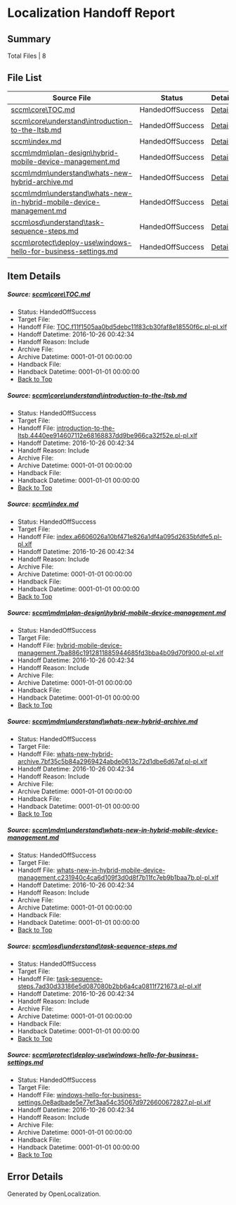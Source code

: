 # <a name='report-top'></a> Localization Handoff Report

## Summary
 Total Files | 8

## File List
 Source File | Status | Details 
 ----------- | ------ | ------- 
 [sccm\core\TOC.md](https://github.com/Microsoft/SCCMDocs-pr/blob/cb469810e80689d95d5cc5a2709dbcbafa77e2c6/sccm/core/TOC.md) | HandedOffSuccess | [Details](#ac44c49da98de1dbe5716cd08b3d7a3b80738438386)
 [sccm\core\understand\introduction-to-the-ltsb.md](https://github.com/Microsoft/SCCMDocs-pr/blob/2a45cfb3e00d8078fbf45bdc8a2668b7dd0a62c6/sccm/core/understand/introduction-to-the-ltsb.md) | HandedOffSuccess | [Details](#926d1b1299e7851bd1d9168237859c5cd7a65abe399)
 [sccm\index.md](https://github.com/Microsoft/SCCMDocs-pr/blob/06506ef41638c2c518b02b3b13ab3453fe5de5af/sccm/index.md) | HandedOffSuccess | [Details](#2ed99aa90915903056ee43074e0d19a1e018b9a4408)
 [sccm\mdm\plan-design\hybrid-mobile-device-management.md](https://github.com/Microsoft/SCCMDocs-pr/blob/2a45cfb3e00d8078fbf45bdc8a2668b7dd0a62c6/sccm/mdm/plan-design/hybrid-mobile-device-management.md) | HandedOffSuccess | [Details](#c54abd1c67d4ef7f5905f2fc84700918550aa074444)
 [sccm\mdm\understand\whats-new-hybrid-archive.md](https://github.com/Microsoft/SCCMDocs-pr/blob/bfc4baefbdddc5125c38272f2087d214151c91d5/sccm/mdm/understand/whats-new-hybrid-archive.md) | HandedOffSuccess | [Details](#4c0910ae365e1fda7b9747b79e13782a6056c0da462)
 [sccm\mdm\understand\whats-new-in-hybrid-mobile-device-management.md](https://github.com/Microsoft/SCCMDocs-pr/blob/f13b38fcc4e7c55f05dbf6a7d8f516643939ba92/sccm/mdm/understand/whats-new-in-hybrid-mobile-device-management.md) | HandedOffSuccess | [Details](#3525fba1b75196bddebc89e49f40cbfd3c75d9d0463)
 [sccm\osd\understand\task-sequence-steps.md](https://github.com/Microsoft/SCCMDocs-pr/blob/2a45cfb3e00d8078fbf45bdc8a2668b7dd0a62c6/sccm/osd/understand/task-sequence-steps.md) | HandedOffSuccess | [Details](#538cb9795586115ad8b52b44fb82b50a0abdbaa2514)
 [sccm\protect\deploy-use\windows-hello-for-business-settings.md](https://github.com/Microsoft/SCCMDocs-pr/blob/2a45cfb3e00d8078fbf45bdc8a2668b7dd0a62c6/sccm/protect/deploy-use/windows-hello-for-business-settings.md) | HandedOffSuccess | [Details](#80f586763d034891aac9b87dcb38120602aa2b85560)

## Item Details
##### <a name='ac44c49da98de1dbe5716cd08b3d7a3b80738438386'></a> Source: [sccm\core\TOC.md](https://github.com/Microsoft/SCCMDocs-pr/blob/cb469810e80689d95d5cc5a2709dbcbafa77e2c6/sccm/core/TOC.md)
* Status: HandedOffSuccess
* Target File: 
* Handoff File: [TOC.f11f1505aa0bd5debc11f83cb30faf8e18550f6c.pl-pl.xlf](https://github.com/Microsoft/SCCMDocs-pr.handoff/blob/9e4711908b43e1952b9ba114254065d59fd335c8/ol-handoff/Microsoft/SCCMDocs-pr.pl-pl/live/TOC.f11f1505aa0bd5debc11f83cb30faf8e18550f6c.pl-pl.xlf)
* Handoff Datetime: 2016-10-26 00:42:34
* Handoff Reason: Include
* Archive File: 
* Archive Datetime: 0001-01-01 00:00:00
* Handback File: 
* Handback Datetime: 0001-01-01 00:00:00
* [Back to Top](#report-top)

##### <a name='926d1b1299e7851bd1d9168237859c5cd7a65abe399'></a> Source: [sccm\core\understand\introduction-to-the-ltsb.md](https://github.com/Microsoft/SCCMDocs-pr/blob/2a45cfb3e00d8078fbf45bdc8a2668b7dd0a62c6/sccm/core/understand/introduction-to-the-ltsb.md)
* Status: HandedOffSuccess
* Target File: 
* Handoff File: [introduction-to-the-ltsb.4440ee914607112e68168837dd9be966ca32f52e.pl-pl.xlf](https://github.com/Microsoft/SCCMDocs-pr.handoff/blob/9e4711908b43e1952b9ba114254065d59fd335c8/ol-handoff/Microsoft/SCCMDocs-pr.pl-pl/live/introduction-to-the-ltsb.4440ee914607112e68168837dd9be966ca32f52e.pl-pl.xlf)
* Handoff Datetime: 2016-10-26 00:42:34
* Handoff Reason: Include
* Archive File: 
* Archive Datetime: 0001-01-01 00:00:00
* Handback File: 
* Handback Datetime: 0001-01-01 00:00:00
* [Back to Top](#report-top)

##### <a name='2ed99aa90915903056ee43074e0d19a1e018b9a4408'></a> Source: [sccm\index.md](https://github.com/Microsoft/SCCMDocs-pr/blob/06506ef41638c2c518b02b3b13ab3453fe5de5af/sccm/index.md)
* Status: HandedOffSuccess
* Target File: 
* Handoff File: [index.a6606026a10bf471e826a1df4a095d2635bfdfe5.pl-pl.xlf](https://github.com/Microsoft/SCCMDocs-pr.handoff/blob/9e4711908b43e1952b9ba114254065d59fd335c8/ol-handoff/Microsoft/SCCMDocs-pr.pl-pl/live/index.a6606026a10bf471e826a1df4a095d2635bfdfe5.pl-pl.xlf)
* Handoff Datetime: 2016-10-26 00:42:34
* Handoff Reason: Include
* Archive File: 
* Archive Datetime: 0001-01-01 00:00:00
* Handback File: 
* Handback Datetime: 0001-01-01 00:00:00
* [Back to Top](#report-top)

##### <a name='c54abd1c67d4ef7f5905f2fc84700918550aa074444'></a> Source: [sccm\mdm\plan-design\hybrid-mobile-device-management.md](https://github.com/Microsoft/SCCMDocs-pr/blob/2a45cfb3e00d8078fbf45bdc8a2668b7dd0a62c6/sccm/mdm/plan-design/hybrid-mobile-device-management.md)
* Status: HandedOffSuccess
* Target File: 
* Handoff File: [hybrid-mobile-device-management.7ba886c1912811885944685fd3bba4b09d70f900.pl-pl.xlf](https://github.com/Microsoft/SCCMDocs-pr.handoff/blob/9e4711908b43e1952b9ba114254065d59fd335c8/ol-handoff/Microsoft/SCCMDocs-pr.pl-pl/live/hybrid-mobile-device-management.7ba886c1912811885944685fd3bba4b09d70f900.pl-pl.xlf)
* Handoff Datetime: 2016-10-26 00:42:34
* Handoff Reason: Include
* Archive File: 
* Archive Datetime: 0001-01-01 00:00:00
* Handback File: 
* Handback Datetime: 0001-01-01 00:00:00
* [Back to Top](#report-top)

##### <a name='4c0910ae365e1fda7b9747b79e13782a6056c0da462'></a> Source: [sccm\mdm\understand\whats-new-hybrid-archive.md](https://github.com/Microsoft/SCCMDocs-pr/blob/bfc4baefbdddc5125c38272f2087d214151c91d5/sccm/mdm/understand/whats-new-hybrid-archive.md)
* Status: HandedOffSuccess
* Target File: 
* Handoff File: [whats-new-hybrid-archive.7bf35c5b84a2969424abde0613c72d1dbe6d67af.pl-pl.xlf](https://github.com/Microsoft/SCCMDocs-pr.handoff/blob/9e4711908b43e1952b9ba114254065d59fd335c8/ol-handoff/Microsoft/SCCMDocs-pr.pl-pl/live/whats-new-hybrid-archive.7bf35c5b84a2969424abde0613c72d1dbe6d67af.pl-pl.xlf)
* Handoff Datetime: 2016-10-26 00:42:34
* Handoff Reason: Include
* Archive File: 
* Archive Datetime: 0001-01-01 00:00:00
* Handback File: 
* Handback Datetime: 0001-01-01 00:00:00
* [Back to Top](#report-top)

##### <a name='3525fba1b75196bddebc89e49f40cbfd3c75d9d0463'></a> Source: [sccm\mdm\understand\whats-new-in-hybrid-mobile-device-management.md](https://github.com/Microsoft/SCCMDocs-pr/blob/f13b38fcc4e7c55f05dbf6a7d8f516643939ba92/sccm/mdm/understand/whats-new-in-hybrid-mobile-device-management.md)
* Status: HandedOffSuccess
* Target File: 
* Handoff File: [whats-new-in-hybrid-mobile-device-management.c231940c4ca6d109f3d0d8f7b11fc7eb9b1baa7b.pl-pl.xlf](https://github.com/Microsoft/SCCMDocs-pr.handoff/blob/9e4711908b43e1952b9ba114254065d59fd335c8/ol-handoff/Microsoft/SCCMDocs-pr.pl-pl/live/whats-new-in-hybrid-mobile-device-management.c231940c4ca6d109f3d0d8f7b11fc7eb9b1baa7b.pl-pl.xlf)
* Handoff Datetime: 2016-10-26 00:42:34
* Handoff Reason: Include
* Archive File: 
* Archive Datetime: 0001-01-01 00:00:00
* Handback File: 
* Handback Datetime: 0001-01-01 00:00:00
* [Back to Top](#report-top)

##### <a name='538cb9795586115ad8b52b44fb82b50a0abdbaa2514'></a> Source: [sccm\osd\understand\task-sequence-steps.md](https://github.com/Microsoft/SCCMDocs-pr/blob/2a45cfb3e00d8078fbf45bdc8a2668b7dd0a62c6/sccm/osd/understand/task-sequence-steps.md)
* Status: HandedOffSuccess
* Target File: 
* Handoff File: [task-sequence-steps.7ad30d33186e5d087080b2bb6a4ca0811f721673.pl-pl.xlf](https://github.com/Microsoft/SCCMDocs-pr.handoff/blob/9e4711908b43e1952b9ba114254065d59fd335c8/ol-handoff/Microsoft/SCCMDocs-pr.pl-pl/live/task-sequence-steps.7ad30d33186e5d087080b2bb6a4ca0811f721673.pl-pl.xlf)
* Handoff Datetime: 2016-10-26 00:42:34
* Handoff Reason: Include
* Archive File: 
* Archive Datetime: 0001-01-01 00:00:00
* Handback File: 
* Handback Datetime: 0001-01-01 00:00:00
* [Back to Top](#report-top)

##### <a name='80f586763d034891aac9b87dcb38120602aa2b85560'></a> Source: [sccm\protect\deploy-use\windows-hello-for-business-settings.md](https://github.com/Microsoft/SCCMDocs-pr/blob/2a45cfb3e00d8078fbf45bdc8a2668b7dd0a62c6/sccm/protect/deploy-use/windows-hello-for-business-settings.md)
* Status: HandedOffSuccess
* Target File: 
* Handoff File: [windows-hello-for-business-settings.0e8adbade5e77ef3aa54c35067d9726600672827.pl-pl.xlf](https://github.com/Microsoft/SCCMDocs-pr.handoff/blob/9e4711908b43e1952b9ba114254065d59fd335c8/ol-handoff/Microsoft/SCCMDocs-pr.pl-pl/live/windows-hello-for-business-settings.0e8adbade5e77ef3aa54c35067d9726600672827.pl-pl.xlf)
* Handoff Datetime: 2016-10-26 00:42:34
* Handoff Reason: Include
* Archive File: 
* Archive Datetime: 0001-01-01 00:00:00
* Handback File: 
* Handback Datetime: 0001-01-01 00:00:00
* [Back to Top](#report-top)


## Error Details

Generated by OpenLocalization.

